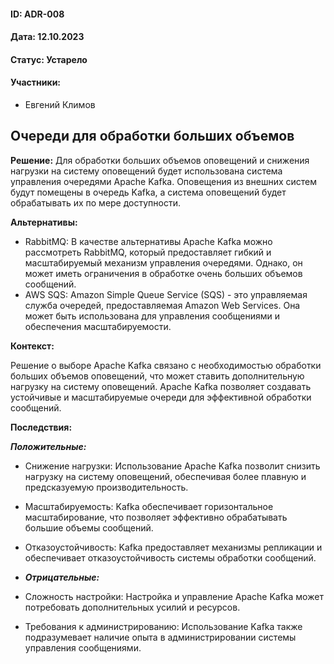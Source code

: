 #### ID: ADR-008

#### Дата: 12.10.2023

#### Статус: Устарело

#### Участники:
* Евгений Климов

## Очереди для обработки больших объемов

**Решение:** Для обработки больших объемов оповещений и снижения нагрузки на систему оповещений будет использована система управления очередями Apache Kafka. Оповещения из внешних систем будут помещены в очередь Kafka, а система оповещений будет обрабатывать их по мере доступности.

**Альтернативы:**
- RabbitMQ: В качестве альтернативы Apache Kafka можно рассмотреть RabbitMQ, который предоставляет гибкий и масштабируемый механизм управления очередями. Однако, он может иметь ограничения в обработке очень больших объемов сообщений.
- AWS SQS: Amazon Simple Queue Service (SQS) - это управляемая служба очередей, предоставляемая Amazon Web Services. Она может быть использована для управления сообщениями и обеспечения масштабируемости.

**Контекст:**

Решение о выборе Apache Kafka связано с необходимостью обработки больших объемов оповещений, что может ставить дополнительную нагрузку на систему оповещений. Apache Kafka позволяет создавать устойчивые и масштабируемые очереди для эффективной обработки сообщений.

**Последствия:**

***Положительные:***
- Снижение нагрузки: Использование Apache Kafka позволит снизить нагрузку на систему оповещений, обеспечивая более плавную и предсказуемую производительность.
- Масштабируемость: Kafka обеспечивает горизонтальное масштабирование, что позволяет эффективно обрабатывать большие объемы сообщений.
- Отказоустойчивость: Kafka предоставляет механизмы репликации и обеспечивает отказоустойчивость системы обработки сообщений.

- ***Отрицательные:***
- Сложность настройки: Настройка и управление Apache Kafka может потребовать дополнительных усилий и ресурсов.
- Требования к администрированию: Использование Kafka также подразумевает наличие опыта в администрировании системы управления сообщениями.

